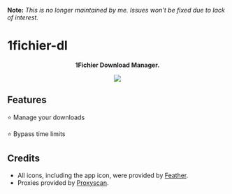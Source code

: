 **Note:**
*This is no longer maintained by me. Issues won't be fixed due to lack of interest.*
# 1fichier-dl
<p align="center">
  <b>1Fichier Download Manager.</b>
</p>

<p align="center">
  <img src="https://github.com/manuGMG/1fichier-dl/blob/main/preview.png?raw=true"></img>
</p>

## Features
⭐ Manage your downloads

⭐ Bypass time limits

## Credits
* All icons, including the app icon, were provided by [Feather](https://feathericons.com/).
* Proxies provided by [Proxyscan](https://www.proxyscan.io/).
